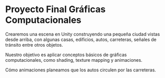 # Proyecto Final Gráficas Computacionales

Crearemos una escena en Unity construyendo una pequeña ciudad vistas desde arriba, con algunas casas, edificios, autos, carreteras, señales de tránsito entre otros objetos. 

Nuestro objetivo es aplicar conceptos básicos de gráficas computacionales, como shading, texture mapping y animaciones.

Cómo animaciones planeamos que los autos circulen por las carreteras. 
